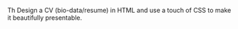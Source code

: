 Th Design a CV (bio-data/resume) in HTML and  use a touch of CSS to make it beautifully presentable.